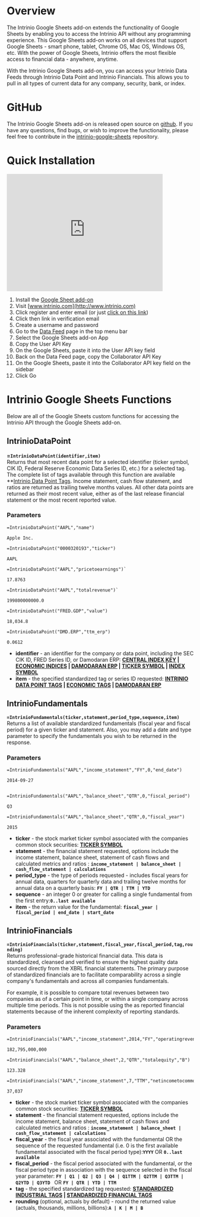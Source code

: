 # Overview

The Intrinio Google Sheets add-on extends the functionality of Google Sheets by enabling you to access the Intrinio API without any programming experience.  This Google Sheets add-on works on all devices that support Google Sheets - smart phone, tablet, Chrome OS, Mac OS, Windows OS, etc.  With the power of Google Sheets, Intrinio offers the most flexible access to financial data - anywhere, anytime.

With the Intrinio Google Sheets add-on, you can access your Intrinio Data Feeds through Intrinio Data Point and Intrinio Financials.  This allows you to pull in all types of current data for any company, security, bank, or index.

# GitHub

The Intrinio Google Sheets add-on is released open source on [github](https://github.com/intrinio/intrinio-google-sheets).  If you have any questions, find bugs, or wish to improve the functionality, please feel free to contribute in the [intrinio-google-sheets](https://github.com/intrinio/intrinio-google-sheets) repository.

# Quick Installation

<iframe allowfullscreen="" src="https://www.youtube.com/embed/0zup16FRRuo" frameborder="0" height="315" width="420"></iframe>

1.  Install the [Google Sheet add-on](https://chrome.google.com/webstore/detail/intrinio-financial-data/pknhlgmhmipaklmkpbfiondbgopiepge?authuser=0)
2.  Visit [www.intrinio.com](http://www.intrinio.com)
3.  Click register and enter email (or just [click on this link](https://www.intrinio.com/app#/auth?showing=register))
4.  Click then link in verification email
5.  Create a username and password
6.  Go to the [Data Feed](https://www.intrinio.com/datafeed) page in the top menu bar
7.  Select the Google Sheets add-on App
8.  Copy the User API Key
9.  On the Google Sheets, paste it into the User API key field
10.  Back on the Data Feed page, copy the Collaborator API Key
11.  On the Google Sheets, paste it into the Collaborator API key field on the sidebar
12.  Click Go

# Intrinio Google Sheets Functions

Below are all of the Google Sheets custom functions for accessing the Intrinio API through the Google Sheets add-on.

## IntrinioDataPoint

**=`IntrinioDataPoint(identifier,item)`**  
Returns that most recent data point for a selected identifier (ticker symbol, CIK ID, Federal Reserve Economic Data Series ID, etc.) for a selected tag. The complete list of tags available through this function are available **<a href="http://docs.intrinio.com/tags.html#data-point" target="_blank">Intrinio Data Point Tags</a>. Income statement, cash flow statement, and ratios are returned as trailing twelve months values. All other data points are returned as their most recent value, either as of the last release financial statement or the most recent reported value.

### Parameters

```
=IntrinioDataPoint("AAPL","name")

Apple Inc.

=IntrinioDataPoint("0000320193","ticker")

AAPL

=IntrinioDataPoint("AAPL","pricetoearnings")`

17.8763

=IntrinioDataPoint("AAPL","totalrevenue")`

199800000000.0

=IntrinioDataPoint("FRED.GDP","value")

18,034.8

=IntrinioDataPoint("DMD.ERP","ttm_erp")

0.0612
```

*   **identifier** - an identifier for the company or data point, including the SEC CIK ID, FRED Series ID, or Damodaran ERP: **<a href="http://www.sec.gov/edgar/searchedgar/cik.htm" target="_blank">CENTRAL INDEX KEY</a> | <a href="http://docs.intrinio.com/master/economic-indices.html" target="_blank">ECONOMIC INDICES</a> | <a href="http://docs.intrinio.com/tags.html#dmd-erp" target="_blank">DAMODARAN ERP</a> | <a href="http://docs.intrinio.com/master/us-securities.html#home" target="_blank">TICKER SYMBOL</a> | <a href="http://docs.intrinio.com/master/stock-indices.html" target="_blank">INDEX SYMBOL</a>**
*   **item** - the specified standardized tag or series ID requested: **<a href="http://docs.intrinio.com/tags.html#data-point" target="_blank">INTRINIO DATA POINT TAGS</a> | <a href="http://docs.intrinio.com/tags.html#economic-data" target="_blank">ECONOMIC TAGS</a> | <a href="http://docs.intrinio.com/tags.html#dmd-erp" target="_blank">DAMODARAN ERP</a>**

## IntrinioFundamentals

**`=IntrinioFundamentals(ticker,statement,period_type,sequence,item)`**  
Returns a list of available standardized fundamentals (fiscal year and fiscal period) for a given ticker and statement. Also, you may add a date and type parameter to specify the fundamentals you wish to be returned in the response.

### Parameters

```
=IntrinioFundamentals("AAPL","income_statement","FY",0,"end_date")

2014-09-27


=IntrinioFundamentals("AAPL","balance_sheet","QTR",0,"fiscal_period")

Q3

=IntrinioFundamentals("AAPL","balance_sheet","QTR",0,"fiscal_year")

2015
```

*   **ticker** - the stock market ticker symbol associated with the companies common stock securities: **<a href="http://docs.intrinio.com/master/us-securities.html#home" target="_blank">TICKER SYMBOL</a>**
*   **statement** - the financial statement requested, options include the income statement, balance sheet, statement of cash flows and calculated metrics and ratios : **`income_statement | balance_sheet | cash_flow_statement | calculations`**
*   **period_type** - the type of periods requested - includes fiscal years for annual data, quarters for quarterly data and trailing twelve months for annual data on a quarterly basis: **`FY | QTR | TTM | YTD`**
*   **sequence** - an integer 0 or greater for calling a single fundamental from the first entry:**`0..last available`**
*   **item** - the return value for the fundamental: **`fiscal_year | fiscal_period | end_date | start_date`**


## IntrinioFinancials

**`=IntrinioFinancials(ticker,statement,fiscal_year,fiscal_period,tag,rounding)`**  
Returns professional-grade historical financial data. This data is standardized, cleansed and verified to ensure the highest quality data sourced directly from the XBRL financial statements. The primary purpose of standardized financials are to facilitate comparability across a single company's fundamentals and across all companies fundamentals.

For example, it is possible to compare total revenues between two companies as of a certain point in time, or within a single company across multiple time periods. This is not possible using the as reported financial statements because of the inherent complexity of reporting standards.

### Parameters

```
=IntrinioFinancials("AAPL","income_statement",2014,"FY","operatingrevenue","A")

182,795,000,000

=IntrinioFinancials("AAPL","balance_sheet",2,"QTR","totalequity","B")

123.328

=IntrinioFinancials("AAPL","income_statement",7,"TTM","netincometocommon","M")

37,037
```

*   **ticker** - the stock market ticker symbol associated with the companies common stock securities: **<a href="http://docs.intrinio.com/master/us-securities.html#home" target="_blank">TICKER SYMBOL</a>**
*   **statement** - the financial statement requested, options include the income statement, balance sheet, statement of cash flows and calculated metrics and ratios : **`income_statement | balance_sheet | cash_flow_statement | calculations`**
*   **fiscal_year** - the fiscal year associated with the fundamental OR the sequence of the requested fundamental (i.e. 0 is the first available fundamental associated with the fiscal period type):**`YYYY`** OR **`0..last available`**
*   **fiscal_period** - the fiscal period associated with the fundamental, or the fiscal period type in association with the sequence selected in the fiscal year parameter: **`FY | Q1 | Q2 | Q3 | Q4 | Q1TTM | Q2TTM | Q3TTM | Q2YTD | Q3YTD `** OR **`FY | QTR | YTD | TTM`**
*   **tag** - the specified standardized tag requested: **<a href="http://docs.intrinio.com/tags.html#industrial" target="_blank">STANDARDIZED INDUSTRIAL TAGS</a> | <a href="http://docs.intrinio.com/tags.html#financial" target="_blank">STANDARDIZED FINANCIAL TAGS</a>**
*   **rounding** (optional, actuals by default) - round the returned value (actuals, thousands, millions, billions):**`A | K | M | B`**